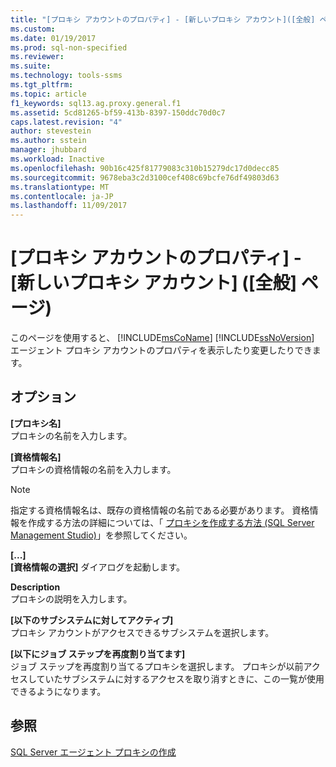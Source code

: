 ```yaml
---
title: "[プロキシ アカウントのプロパティ] - [新しいプロキシ アカウント]([全般] ページ) | Microsoft Docs"
ms.custom: 
ms.date: 01/19/2017
ms.prod: sql-non-specified
ms.reviewer: 
ms.suite: 
ms.technology: tools-ssms
ms.tgt_pltfrm: 
ms.topic: article
f1_keywords: sql13.ag.proxy.general.f1
ms.assetid: 5cd81265-bf59-413b-8397-150ddc70d0c7
caps.latest.revision: "4"
author: stevestein
ms.author: sstein
manager: jhubbard
ms.workload: Inactive
ms.openlocfilehash: 90b16c425f81779083c310b15279dc17d0decc85
ms.sourcegitcommit: 9678eba3c2d3100cef408c69bcfe76df49803d63
ms.translationtype: MT
ms.contentlocale: ja-JP
ms.lasthandoff: 11/09/2017
---
```

# <a name="proxy-account-properties---new-proxy-account-general-page"></a>[プロキシ アカウントのプロパティ] - [新しいプロキシ アカウント] \([全般] ページ)
このページを使用すると、 [!INCLUDE[msCoName](../../includes/msconame_md.md)] [!INCLUDE[ssNoVersion](../../includes/ssnoversion_md.md)] エージェント プロキシ アカウントのプロパティを表示したり変更したりできます。  
  
## <a name="options"></a>オプション  
**[プロキシ名]**  
プロキシの名前を入力します。  
  
**[資格情報名]**  
プロキシの資格情報の名前を入力します。  
  
> [!NOTE]  
> 指定する資格情報名は、既存の資格情報の名前である必要があります。 資格情報を作成する方法の詳細については、「 [プロキシを作成する方法 (SQL Server Management Studio)](http://msdn.microsoft.com/en-us/c1e77e91-2a69-40d9-b8b3-97cffc710586)」を参照してください。  
  
**[...]**  
**[資格情報の選択]** ダイアログを起動します。  
  
**Description**  
プロキシの説明を入力します。  
  
**[以下のサブシステムに対してアクティブ]**  
プロキシ アカウントがアクセスできるサブシステムを選択します。  
  
**[以下にジョブ ステップを再度割り当てます]**  
ジョブ ステップを再度割り当てるプロキシを選択します。 プロキシが以前アクセスしていたサブシステムに対するアクセスを取り消すときに、この一覧が使用できるようになります。  
  
## <a name="see-also"></a>参照  
[SQL Server エージェント プロキシの作成](../../ssms/agent/create-a-sql-server-agent-proxy.md)  
  
